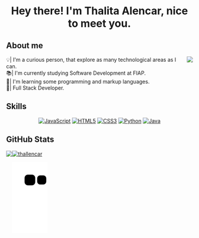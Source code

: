 <h1 align = "center">Hey there! I'm Thalita Alencar, nice to meet you.</h1>
<div>
  <h2 align "justified">About me</h2>
  <img align = "right" src= "https://media.discordapp.net/attachments/1075996497407123509/1097529213466198279/111.png?width=120&height=120">
<p>💡| I'm a curious person, that explore as many technological areas as I can.<br>📚| I'm currently studying Software Development at FIAP.<br>🌱| I'm learning some programming and markup languages.<br>📌| Full Stack Developer.
</div>
<div>
  <h2 align = "justified">Skills</h2>
<p align="center">
<a href="https://developer.mozilla.org/en-US/docs/Web/JavaScript" target="_blank" rel="noreferrer"><img src="https://raw.githubusercontent.com/danielcranney/readme-generator/main/public/icons/skills/javascript-colored.svg" width="40" height="40" alt="JavaScript" /></a>
<a href="https://developer.mozilla.org/en-US/docs/Glossary/HTML5" target="_blank" rel="noreferrer"><img src="https://raw.githubusercontent.com/danielcranney/readme-generator/main/public/icons/skills/html5-colored.svg" width="40" height="40" alt="HTML5" /></a>
<a href="https://www.w3.org/TR/CSS/#css" target="_blank" rel="noreferrer"><img src="https://raw.githubusercontent.com/danielcranney/readme-generator/main/public/icons/skills/css3-colored.svg" width="40" height="40" alt="CSS3" /></a>
<a href="https://www.python.org/" target="_blank" rel="noreferrer"><img src="https://raw.githubusercontent.com/danielcranney/readme-generator/main/public/icons/skills/python-colored.svg" width="40" height="40" alt="Python" /></a>
<a href="https://www.oracle.com/java/" target="_blank" rel="noreferrer"><img src="https://raw.githubusercontent.com/danielcranney/readme-generator/main/public/icons/skills/java-colored.svg" width="40" height="40" alt="Java" /></a>
</p>
</div>
<div>
  <h2 align = "justified">GitHub Stats</h2>
<a href = "http://www.github.com/thallencar"><img align= "left" height = "170em" src ="https://github-readme-stats.vercel.app/api?username=thallencar&theme=react&hide_border=true&include_all_commits=false&count_private=false"<br/><img height = "170em" src="https://github-readme-stats.vercel.app/api/top-langs/?username=thallencar&theme=react&hide_border=true&include_all_commits=false&count_private=false&layout=compact" alt="thallencar"/></p>
</div>


![Snake animation](https://github.com/thallencar/thallencar/blob/output/github-contribution-grid-snake.svg)
